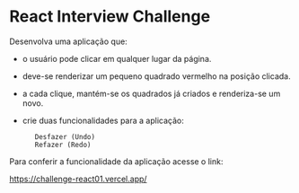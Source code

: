 
# React Interview Challenge

Desenvolva uma aplicação que: 

- o usuário pode clicar em qualquer lugar da página.

- deve-se renderizar um pequeno quadrado vermelho na posição clicada.

- a cada clique, mantém-se os quadrados já criados e renderiza-se um novo.

- crie duas funcionalidades para a aplicação:

         Desfazer (Undo)
         Refazer (Redo)

Para conferir a funcionalidade da 
aplicação acesse o link: <p> https://challenge-react01.vercel.app/